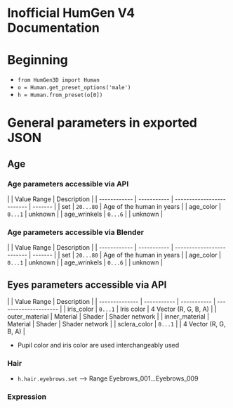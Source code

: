 # Inofficial HumGen V4 Documentation

# Beginning

- `from HumGen3D import Human`
- `o = Human.get_preset_options('male')`
- `h = Human.from_preset(o[0])`

# General parameters in exported JSON

## Age

### Age parameters accessible via API

|              | Value Range | Description               |
| ------------ | ----------- | ------------------------- | ------- |
| set          | `20...80`   | Age of the human in years |
| age_color    | `0...1`     | unknown                   |
| age_wrinkels | `0...6`     |                           | unknown |

### Age parameters accessible via Blender

|              | Value Range | Description               |
| ------------ | ----------- | ------------------------- | ------- |
| set          | `20...80`   | Age of the human in years |
| age_color    | `0...1`     | unknown                   |
| age_wrinkels | `0...6`     |                           | unknown |

## Eyes parameters accessible via API

|                | Value Range | Description |
| -------------- | ----------- | ----------- | --------------------- |
| iris_color     | `0...1`     | Iris color  | 4 Vector (R, G, B, A) |
| outer_material | Material    | Shader      | Shader network        |
| inner_material | Material    | Shader      | Shader network        |
| sclera_color   | `0...1`     |             | 4 Vector (R, G, B, A) |

- Pupil color and iris color are used interchangeably used

### Hair

- `h.hair.eyebrows.set` --> Range Eyebrows_001...Eyebrows_009

### Expression

